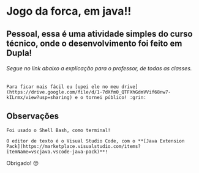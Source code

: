 # **Jogo da forca, em java!!**

## Pessoal, essa é uma atividade simples do curso técnico, onde o desenvolvimento foi feito em Dupla!
###### Segue no link abaixo a explicação para o professor, de todas as classes.

```
Para ficar mais fácil eu [upei ele no meu drive](https://drive.google.com/file/d/1-7dXfm0_QTFXhGdmVVif68nw7-kILrmx/view?usp=sharing) e o tornei público! :grin:
```


## **Observações**
```
Foi usado o Shell Bash, como terminal!
```

```
O editor de texto é o Visual Studio Code, com o **[Java Extension Pack](https://marketplace.visualstudio.com/items?itemName=vscjava.vscode-java-pack)**!
```

Obrigado! :kissing_smiling_eyes: